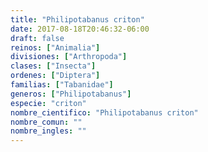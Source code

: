 ```yaml
---
title: "Philipotabanus criton"
date: 2017-08-18T20:46:32-06:00
draft: false
reinos: ["Animalia"]
divisiones: ["Arthropoda"]
clases: ["Insecta"]
ordenes: ["Diptera"]
familias: ["Tabanidae"]
generos: ["Philipotabanus"]
especie: "criton"
nombre_cientifico: "Philipotabanus criton"
nombre_comun: ""
nombre_ingles: ""
---
```

